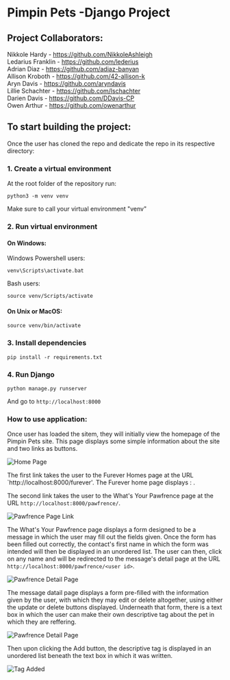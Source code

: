 # Pimpin Pets -Django Project

## Project Collaborators:

Nikkole Hardy - https://github.com/NikkoleAshleigh    
Ledarius Franklin - https://github.com/lederius   
Adrian Diaz - https://github.com/adiaz-banyan   
Allison Kroboth - https://github.com/42-allison-k   
Aryn Davis - https://github.com/aryndavis   
Lillie Schachter - https://github.com/lschachter   
Darien Davis - https://github.com/DDavis-CP   
Owen Arthur - https://github.com/owenarthur   
 
## To start building the project:

Once the user has cloned the repo and dedicate the repo in its respective directory:

### 1. Create a virtual environment

At the root folder of the repository run:
```
python3 -m venv venv
```
Make sure to call your virtual environment "venv"

### 2. Run virtual environment
#### On Windows:
Windows Powershell users:
```
venv\Scripts\activate.bat
```
Bash users:
```
source venv/Scripts/activate
```
#### On Unix or MacOS:
```
source venv/bin/activate
```
### 3. Install dependencies
```
pip install -r requirements.txt
```
### 4. Run Django
```
python manage.py runserver
```
And go to `http://localhost:8000`

### How to use application:

Once user has loaded the sitem, they will initially view the homepage of the Pimpin Pets site. This page displays some simple information about the site and two links as buttons. 

<!-- Pimpin homepage image -->
<img src="pimpin_main\pimpin_app\static\images\README_images\homePage.png" alt="Home Page " title="Pimpin Pets Home Page">

The first link takes the user to the Furever Homes page at the URL 
`http://localhost:8000/furever'. 
The Furever home page displays : .

<!-- Furever Link Image -->


<!-- About Pawfrence Page -->
The second link takes the user to the What's Your Pawfrence page at the URL 
`http://localhost:8000/pawfrence/`. 

<!-- Pawfrence Link Image -->
<img src="pimpin_main\pimpin_app\static\images\README_images\pawfrenceLink.png" alt="Pawfrence Page Link" title="What's Your Pawfrence Page Link">

The What's Your Pawfrence page displays a form designed to be a message in which the user may fill out the fields given. Once the form has been filled out correctly, the contact's first name in which the form was intended will then be displayed in an unordered list. The user can then, click on any name and will be redirected to the message's detail page at the URL 
`http://localhost:8000/pawfrence/<user id>`.

<!-- Pawfrence Detail Page Image -->
<img src="pimpin_main\pimpin_app\static\images\README_images\pawDetailPage.png" alt="Pawfrence Detail Page" title="Pawfrence Detail Page"/>

The message datail page displays a form pre-filled with the information given by the user, with which they may edit or delete altogether, using either the update or delete buttons displayed. Underneath that form, there is a text box in which the user can make their own descriptive tag about the pet in which they are reffering. 

<!-- Image of adding tag -->
<img src="pimpin_main\pimpin_app\static\images\README_images\addingTag.png" alt="Pawfrence Detail Page" title="Pawfrence Detail Page"/>

Then upon clicking the Add button, the descriptive tag is displayed in an unordered list beneath the text box in which it was written. 

<!-- Image of tag added -->
<img src="pimpin_main\pimpin_app\static\images\README_images\tagAdded.png" alt="Tag Added" title="Successful tag added view"/>


